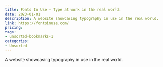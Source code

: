 ```yaml
---
title: Fonts In Use – Type at work in the real world.
date: 2023-01-01
description: A website showcasing typography in use in the real world.
link: https://fontsinuse.com/
pricing: 
tags: 
- unsorted-bookmarks-1 
categories: 
- Unsorted 
---
```


A website showcasing typography in use in the real world.